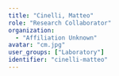 ```yaml
---
title: "Cinelli, Matteo"
role: "Research Collaborator"
organization:
  - "Affiliation Unknown"
avatar: "cm.jpg"
user_groups: ["Laboratory"]
identifier: "cinelli-matteo"
---
```

